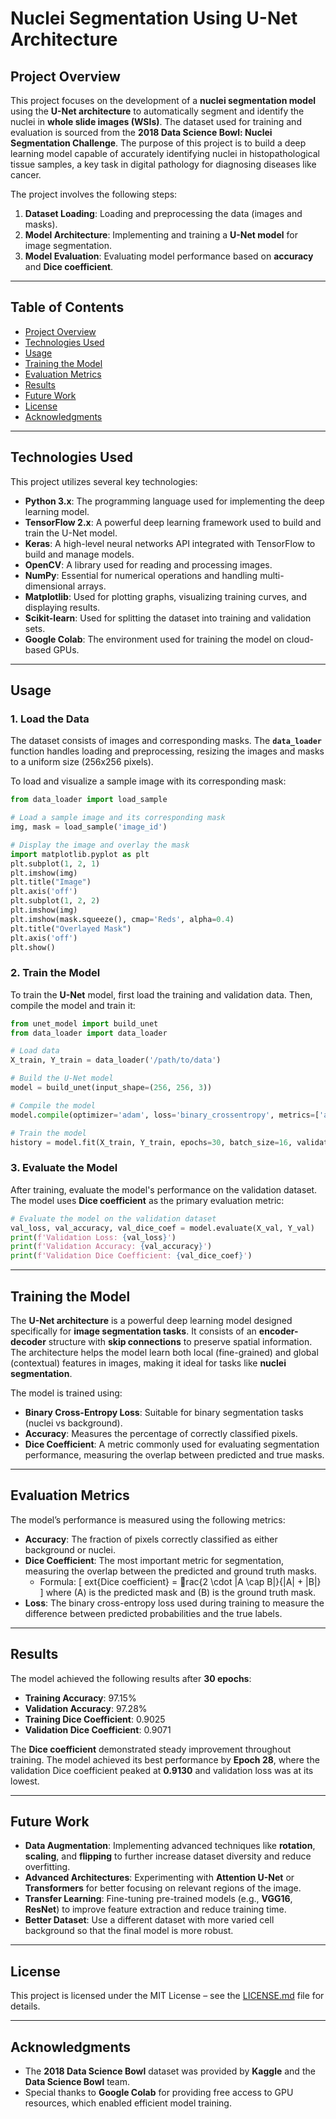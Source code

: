 # Nuclei Segmentation Using U-Net Architecture

## Project Overview

This project focuses on the development of a **nuclei segmentation model** using the **U-Net architecture** to automatically segment and identify the nuclei in **whole slide images (WSIs)**. The dataset used for training and evaluation is sourced from the **2018 Data Science Bowl: Nuclei Segmentation Challenge**. The purpose of this project is to build a deep learning model capable of accurately identifying nuclei in histopathological tissue samples, a key task in digital pathology for diagnosing diseases like cancer.

The project involves the following steps:
1. **Dataset Loading**: Loading and preprocessing the data (images and masks).
2. **Model Architecture**: Implementing and training a **U-Net model** for image segmentation.
3. **Model Evaluation**: Evaluating model performance based on **accuracy** and **Dice coefficient**.

---

## Table of Contents

- [Project Overview](#project-overview)
- [Technologies Used](#technologies-used)
- [Usage](#usage)
- [Training the Model](#training-the-model)
- [Evaluation Metrics](#evaluation-metrics)
- [Results](#results)
- [Future Work](#future-work)
- [License](#license)
- [Acknowledgments](#acknowledgments)

---

## Technologies Used

This project utilizes several key technologies:

- **Python 3.x**: The programming language used for implementing the deep learning model.
- **TensorFlow 2.x**: A powerful deep learning framework used to build and train the U-Net model.
- **Keras**: A high-level neural networks API integrated with TensorFlow to build and manage models.
- **OpenCV**: A library used for reading and processing images.
- **NumPy**: Essential for numerical operations and handling multi-dimensional arrays.
- **Matplotlib**: Used for plotting graphs, visualizing training curves, and displaying results.
- **Scikit-learn**: Used for splitting the dataset into training and validation sets.
- **Google Colab**: The environment used for training the model on cloud-based GPUs.

---

## Usage

### 1. Load the Data

The dataset consists of images and corresponding masks. The **`data_loader`** function handles loading and preprocessing, resizing the images and masks to a uniform size (256x256 pixels).

To load and visualize a sample image with its corresponding mask:

```python
from data_loader import load_sample

# Load a sample image and its corresponding mask
img, mask = load_sample('image_id')

# Display the image and overlay the mask
import matplotlib.pyplot as plt
plt.subplot(1, 2, 1)
plt.imshow(img)
plt.title("Image")
plt.axis('off')
plt.subplot(1, 2, 2)
plt.imshow(img)
plt.imshow(mask.squeeze(), cmap='Reds', alpha=0.4)
plt.title("Overlayed Mask")
plt.axis('off')
plt.show()
```

### 2. Train the Model

To train the **U-Net** model, first load the training and validation data. Then, compile the model and train it:

```python
from unet_model import build_unet
from data_loader import data_loader

# Load data
X_train, Y_train = data_loader('/path/to/data')

# Build the U-Net model
model = build_unet(input_shape=(256, 256, 3))

# Compile the model
model.compile(optimizer='adam', loss='binary_crossentropy', metrics=['accuracy', 'dice_coef'])

# Train the model
history = model.fit(X_train, Y_train, epochs=30, batch_size=16, validation_split=0.2)
```

### 3. Evaluate the Model

After training, evaluate the model's performance on the validation dataset. The model uses **Dice coefficient** as the primary evaluation metric:

```python
# Evaluate the model on the validation dataset
val_loss, val_accuracy, val_dice_coef = model.evaluate(X_val, Y_val)
print(f'Validation Loss: {val_loss}')
print(f'Validation Accuracy: {val_accuracy}')
print(f'Validation Dice Coefficient: {val_dice_coef}')
```

---

## Training the Model

The **U-Net architecture** is a powerful deep learning model designed specifically for **image segmentation tasks**. It consists of an **encoder-decoder** structure with **skip connections** to preserve spatial information. The architecture helps the model learn both local (fine-grained) and global (contextual) features in images, making it ideal for tasks like **nuclei segmentation**.

The model is trained using:
- **Binary Cross-Entropy Loss**: Suitable for binary segmentation tasks (nuclei vs background).
- **Accuracy**: Measures the percentage of correctly classified pixels.
- **Dice Coefficient**: A metric commonly used for evaluating segmentation performance, measuring the overlap between predicted and true masks.

---

## Evaluation Metrics

The model’s performance is measured using the following metrics:

- **Accuracy**: The fraction of pixels correctly classified as either background or nuclei.
- **Dice Coefficient**: The most important metric for segmentation, measuring the overlap between the predicted and ground truth masks.
  - Formula:
    \[
    	ext{Dice coefficient} = rac{2 \cdot |A \cap B|}{|A| + |B|}
    \]
    where \(A\) is the predicted mask and \(B\) is the ground truth mask.
- **Loss**: The binary cross-entropy loss used during training to measure the difference between predicted probabilities and the true labels.

---

## Results

The model achieved the following results after **30 epochs**:

- **Training Accuracy**: 97.15%
- **Validation Accuracy**: 97.28%
- **Training Dice Coefficient**: 0.9025
- **Validation Dice Coefficient**: 0.9071

The **Dice coefficient** demonstrated steady improvement throughout training. The model achieved its best performance by **Epoch 28**, where the validation Dice coefficient peaked at **0.9130** and validation loss was at its lowest.

---

## Future Work

- **Data Augmentation**: Implementing advanced techniques like **rotation**, **scaling**, and **flipping** to further increase dataset diversity and reduce overfitting.
- **Advanced Architectures**: Experimenting with **Attention U-Net** or **Transformers** for better focusing on relevant regions of the image.
- **Transfer Learning**: Fine-tuning pre-trained models (e.g., **VGG16**, **ResNet**) to improve feature extraction and reduce training time.
- **Better Dataset**: Use a different dataset with more varied cell background so that the final model is more robust.

---

## License

This project is licensed under the MIT License – see the [LICENSE.md](LICENSE.md) file for details.

---

## Acknowledgments

- The **2018 Data Science Bowl** dataset was provided by **Kaggle** and the **Data Science Bowl** team.
- Special thanks to **Google Colab** for providing free access to GPU resources, which enabled efficient model training.
